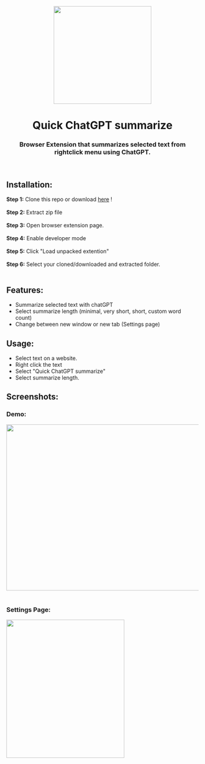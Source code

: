 <p align="center">
  <img width="256" height="256" src="https://github.com/user-attachments/assets/246bdb96-572f-46c1-9cdb-09fdf000bc38">
</p>

<h1 align="center">Quick ChatGPT summarize</h1>
<h3 align="center">Browser Extension that summarizes selected text from rightclick menu using ChatGPT.</h3>

<br>

## Installation:

<strong>Step 1:</strong> Clone this repo or download <a href="https://github.com/bxsti-dev/Quick-ChatGPT-summarize/releases/download/extension/quick_chatgpt_summarize.zip">here</a> !
<br><br>
<strong>Step 2:</strong> Extract zip file
<br><br>
<strong>Step 3:</strong> Open browser extension page.
<br><br>
<strong>Step 4:</strong> Enable developer mode
<br><br>
<strong>Step 5:</strong> Click "Load unpacked extention"
<br><br>
<strong>Step 6:</strong> Select your cloned/downloaded and extracted folder.
<br><br>

## Features:

- Summarize selected text with chatGPT
- Select summarize length (minimal, very short, short, custom word count)
- Change between new window or new tab (Settings page)

## Usage:

- Select text on a website.
- Right click the text
- Select "Quick ChatGPT summarize"
- Select summarize length.

## Screenshots:

<h3>Demo:</h3>
<img width="800" height="435" src="https://github.com/user-attachments/assets/7bedfe0a-b704-47d7-8b29-18ecf02d2ff1">
<br><br>
<h3>Settings Page:</h3>
<img width="309" height="362" src="https://github.com/user-attachments/assets/42792a3b-775d-4f4b-922b-993a756bedc9">
